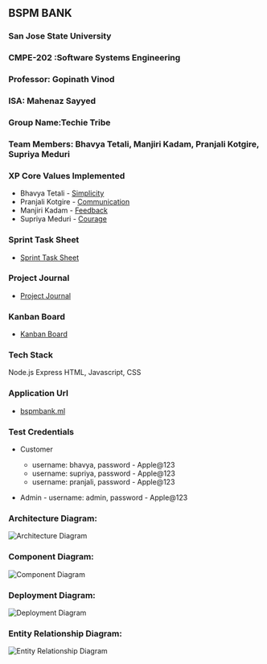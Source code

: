 ## BSPM BANK
### San Jose State University
### CMPE-202 :Software Systems Engineering

### Professor: Gopinath Vinod
### ISA: Mahenaz Sayyed
### Group Name:Techie Tribe
### Team Members: Bhavya Tetali, Manjiri Kadam, Pranjali Kotgire, Supriya Meduri


### XP Core Values Implemented
* Bhavya Tetali - [Simplicity](https://github.com/gopinathsjsu/team-project-techietribe/blob/main/Documentation/XPValues.md)
* Pranjali Kotgire - [Communication](https://github.com/gopinathsjsu/team-project-techietribe/blob/main/Documentation/XPValues.md)
* Manjiri Kadam - [Feedback](https://github.com/gopinathsjsu/team-project-techietribe/blob/main/Documentation/XPValues.md)
* Supriya Meduri - [Courage](https://github.com/gopinathsjsu/team-project-techietribe/blob/main/Documentation/XPValues.md)

### Sprint Task Sheet 
* [Sprint Task Sheet](https://github.com/gopinathsjsu/team-project-techietribe/blob/main/Documentation/Sprint%20Task%20Sheet.xlsx)

### Project Journal  
* [Project Journal](https://github.com/gopinathsjsu/team-project-techietribe/blob/main/Documentation/WeeklyScrumReport.md)

### Kanban Board
* [Kanban Board](https://github.com/gopinathsjsu/team-project-techietribe/projects/1)

### Tech Stack 
Node.js Express HTML, Javascript, CSS

### Application Url 
* [bspmbank.ml](http://www.bspmbank.ml:3000/)

### Test Credentials
* Customer 
  * username: bhavya, password - Apple@123
  * username: supriya, password - Apple@123
  * username: pranjali, password - Apple@123
 
* Admin - username: admin, password - Apple@123

### Architecture Diagram:
![Architecture Diagram]()

### Component Diagram:
![Component Diagram]()

### Deployment Diagram:
![Deployment Diagram](https://github.com/gopinathsjsu/team-project-techietribe/blob/main/Documentation/Deployment.jpeg)

### Entity Relationship Diagram:
![Entity Relationship Diagram]()
